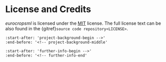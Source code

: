 # License and Credits

*eurocropsml* is licensed under the [MIT](https://choosealicense.com/licenses/mit/) license.
The full license text can be also found in the {gitref}`source code repository<LICENSE>`.

```{include} ../README.md
:start-after: 'project-background-begin -->'
:end-before: '<!-- project-background-middle'
```

```{include} ../README.md
:start-after: 'further-info-begin -->'
:end-before: '<!-- further-info-end'
```